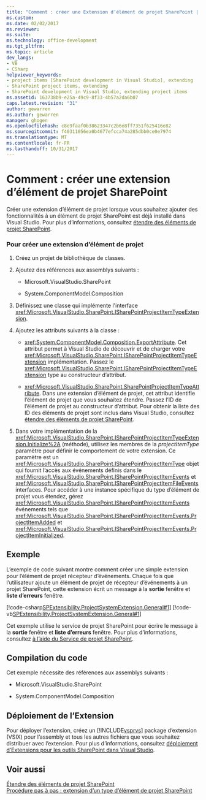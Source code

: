 ```yaml
---
title: "Comment : créer une Extension d’élément de projet SharePoint | Documents Microsoft"
ms.custom: 
ms.date: 02/02/2017
ms.reviewer: 
ms.suite: 
ms.technology: office-development
ms.tgt_pltfrm: 
ms.topic: article
dev_langs:
- VB
- CSharp
helpviewer_keywords:
- project items [SharePoint development in Visual Studio], extending
- SharePoint project items, extending
- SharePoint development in Visual Studio, extending project items
ms.assetid: 163738b9-e25a-49c9-8f33-4b57a2da6b07
caps.latest.revision: "31"
author: gewarren
ms.author: gewarren
manager: ghogen
ms.openlocfilehash: c8e9faaf0b38623347c2b6e8ff7351f625416e82
ms.sourcegitcommit: f40311056ea0b4677efcca74a285dbb0ce0e7974
ms.translationtype: MT
ms.contentlocale: fr-FR
ms.lasthandoff: 10/31/2017
---
```

# <a name="how-to-create-a-sharepoint-project-item-extension"></a>Comment : créer une extension d’élément de projet SharePoint
  Créer une extension d’élément de projet lorsque vous souhaitez ajouter des fonctionnalités à un élément de projet SharePoint est déjà installé dans Visual Studio. Pour plus d’informations, consultez [étendre des éléments de projet SharePoint](../sharepoint/extending-sharepoint-project-items.md).  
  
### <a name="to-create-a-project-item-extension"></a>Pour créer une extension d’élément de projet  
  
1.  Créez un projet de bibliothèque de classes.  
  
2.  Ajoutez des références aux assemblys suivants :  
  
    -   Microsoft.VisualStudio.SharePoint  
  
    -   System.ComponentModel.Composition  
  
3.  Définissez une classe qui implémente l'interface <xref:Microsoft.VisualStudio.SharePoint.ISharePointProjectItemTypeExtension>.  
  
4.  Ajoutez les attributs suivants à la classe :  
  
    -   <xref:System.ComponentModel.Composition.ExportAttribute>. Cet attribut permet à Visual Studio de découvrir et de charger votre <xref:Microsoft.VisualStudio.SharePoint.ISharePointProjectItemTypeExtension> implémentation. Passez le <xref:Microsoft.VisualStudio.SharePoint.ISharePointProjectItemTypeExtension> type au constructeur d’attribut.  
  
    -   <xref:Microsoft.VisualStudio.SharePoint.SharePointProjectItemTypeAttribute>. Dans une extension d’élément de projet, cet attribut identifie l’élément de projet que vous souhaitez étendre. Passez l’ID de l’élément de projet au constructeur d’attribut. Pour obtenir la liste des ID des éléments de projet sont inclus dans Visual Studio, consultez [étendre des éléments de projet SharePoint](../sharepoint/extending-sharepoint-project-items.md).  
  
5.  Dans votre implémentation de la <xref:Microsoft.VisualStudio.SharePoint.ISharePointProjectItemTypeExtension.Initialize%2A> (méthode), utilisez les membres de la *projectItemType* paramètre pour définir le comportement de votre extension. Ce paramètre est un <xref:Microsoft.VisualStudio.SharePoint.ISharePointProjectItemType> objet qui fournit l’accès aux événements définis dans le <xref:Microsoft.VisualStudio.SharePoint.ISharePointProjectItemEvents> et <xref:Microsoft.VisualStudio.SharePoint.ISharePointProjectItemFileEvents> interfaces. Pour accéder à une instance spécifique du type d’élément de projet vous étendez, gérez <xref:Microsoft.VisualStudio.SharePoint.ISharePointProjectItemEvents> événements tels que <xref:Microsoft.VisualStudio.SharePoint.ISharePointProjectItemEvents.ProjectItemAdded> et <xref:Microsoft.VisualStudio.SharePoint.ISharePointProjectItemEvents.ProjectItemInitialized>.  
  
## <a name="example"></a>Exemple  
 L’exemple de code suivant montre comment créer une simple extension pour l’élément de projet récepteur d’événements. Chaque fois que l’utilisateur ajoute un élément de projet de récepteur d’événements à un projet SharePoint, cette extension écrit un message à la **sortie** fenêtre et **liste d’erreurs** fenêtre.  
  
 [!code-csharp[SPExtensibility.ProjectSystemExtension.General#1](../sharepoint/codesnippet/CSharp/projectsystemexamples/extension/projectitemextension.cs#1)]
 [!code-vb[SPExtensibility.ProjectSystemExtension.General#1](../sharepoint/codesnippet/VisualBasic/projectsystemexamples/extension/projectitemextension.vb#1)]  
  
 Cet exemple utilise le service de projet SharePoint pour écrire le message à la **sortie** fenêtre et **liste d’erreurs** fenêtre. Pour plus d’informations, consultez [à l’aide du Service de projet SharePoint](../sharepoint/using-the-sharepoint-project-service.md).  
  
## <a name="compiling-the-code"></a>Compilation du code  
 Cet exemple nécessite des références aux assemblys suivants :  
  
-   Microsoft.VisualStudio.SharePoint  
  
-   System.ComponentModel.Composition  
  
## <a name="deploying-the-extension"></a>Déploiement de l’Extension  
 Pour déployer l’extension, créez un [!INCLUDE[vsprvs](../sharepoint/includes/vsprvs-md.md)] package d’extension (VSIX) pour l’assembly et tous les autres fichiers que vous souhaitez distribuer avec l’extension. Pour plus d’informations, consultez [déploiement d’Extensions pour les outils SharePoint dans Visual Studio](../sharepoint/deploying-extensions-for-the-sharepoint-tools-in-visual-studio.md).  
  
## <a name="see-also"></a>Voir aussi  
 [Étendre des éléments de projet SharePoint](../sharepoint/extending-sharepoint-project-items.md)   
 [Procédure pas à pas : extension d’un type d’élément de projet SharePoint](../sharepoint/walkthrough-extending-a-sharepoint-project-item-type.md)  
  
  